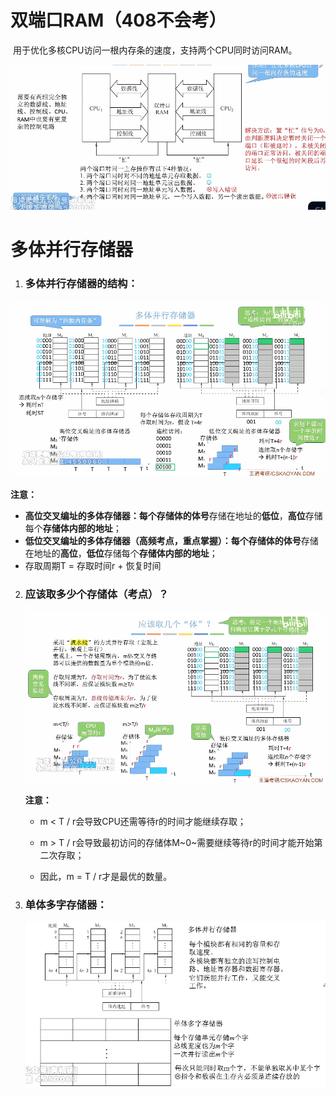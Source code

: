 # 双端口RAM（408不会考）

​		用于优化多核CPU访问一根内存条的速度，支持两个CPU同时访问RAM。

![image-20250627171809566](images/image-20250627171809566.png)



# 多体并行存储器

1. ### 多体并行存储器的结构：

![image-20250627172548571](images/image-20250627172548571.png)

**注意：**

- **高位交叉编址的多体存储器：**每个存储体的**体号**存储在地址的**低位**，**高位**存储每个**存储体内部的地址**；
- **低位交叉编址的多体存储器（高频考点，重点掌握）：**每个存储体的**体号**存储在地址的**高位**，**低位**存储每个**存储体内部的地址**；
- 存取周期T = 存取时间r + 恢复时间



2. ### 应该取多少个存储体（考点）？

   ![image-20250627173201636](images/image-20250627173201636.png)

   **注意：**

   - m < T / r会导致CPU还需等待r的时间才能继续存取；

   - m > T / r会导致最初访问的存储体M~0~需要继续等待r的时间才能开始第二次存取；

   - 因此，m = T / r才是最优的数量。

     

3. ### 单体多字存储器：

   ![image-20250627184537507](images/image-20250627184537507.png)